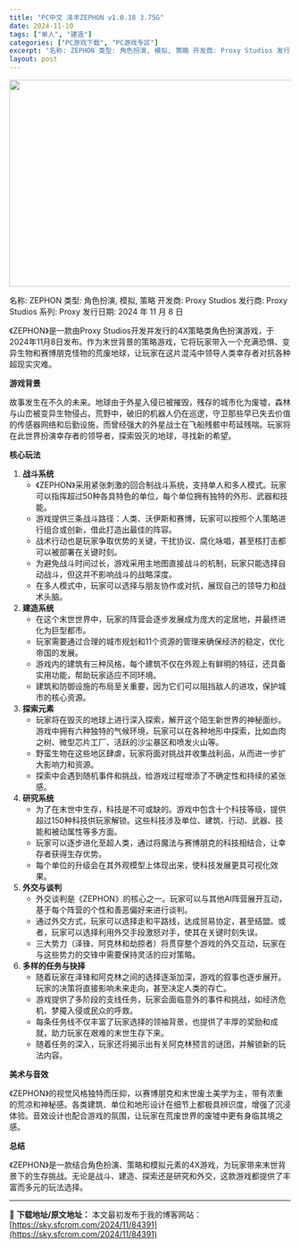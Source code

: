 ```yaml
---
title: "PC中文 泽丰ZEPHON v1.0.18 3.75G"
date: 2024-11-10
tags: ["单人", "建造"]
categories: ["PC游戏下载", "PC游戏专区"]
excerpt: "名称: ZEPHON 类型: 角色扮演, 模拟, 策略 开发商: Proxy Studios 发行商: Proxy Studios 系列: Proxy 发行日期: 2024 年 11 月 8 日 《ZEPHON》是一款由Proxy Studios开发并发行的4X策略类角色扮演游戏，于2024年11月&hellip;"
layout: post
---
```


<img class="aligncenter size-full wp-image-84392" src="https://sky.sfcrom.com/wp-content/uploads/2024/11/2024111007144077.webp" alt="" width="660" height="370" />

名称: ZEPHON
类型: 角色扮演, 模拟, 策略
开发商: Proxy Studios
发行商: Proxy Studios
系列: Proxy
发行日期: 2024 年 11 月 8 日

《ZEPHON》是一款由Proxy Studios开发并发行的4X策略类角色扮演游戏，于2024年11月8日发布。作为末世背景的策略游戏，它将玩家带入一个充满恐惧、变异生物和赛博朋克怪物的荒废地球，让玩家在这片混沌中领导人类幸存者对抗各种超现实灾难。

<strong>游戏背景</strong>

故事发生在不久的未来。地球由于外星入侵已被摧毁，残存的城市化为废墟，森林与山峦被变异生物侵占。荒野中，破旧的机器人仍在巡逻，守卫那些早已失去价值的传感器网络和后勤设施，而曾经强大的外星战士在飞船残骸中苟延残喘。玩家将在此世界扮演幸存者的领导者，探索毁灭的地球，寻找新的希望。

<strong>核心玩法</strong>
<ol>
 	<li><strong>战斗系统</strong>
<ul>
 	<li>《ZEPHON》采用紧张刺激的回合制战斗系统，支持单人和多人模式。玩家可以指挥超过50种各具特色的单位，每个单位拥有独特的外形、武器和技能。</li>
 	<li>游戏提供三条战斗路径：人类、沃伊斯和赛博，玩家可以按照个人策略进行组合或创新，借此打造出最佳的阵容。</li>
 	<li>战术行动也是玩家争取优势的关键，干扰协议、腐化咏唱，甚至核打击都可以被部署在关键时刻。</li>
 	<li>为避免战斗时间过长，游戏采用主地图直接战斗的机制，玩家只能选择自动战斗，但这并不影响战斗的战略深度。</li>
 	<li>在多人模式中，玩家可以选择与朋友协作或对抗，展现自己的领导力和战术头脑。</li>
</ul>
</li>
 	<li><strong>建造系统</strong>
<ul>
 	<li>在这个末世世界中，玩家的阵营会逐步发展成为庞大的定居地，并最终进化为巨型都市。</li>
 	<li>玩家需要通过合理的城市规划和11个资源的管理来确保经济的稳定，优化帝国的发展。</li>
 	<li>游戏内的建筑有三种风格，每个建筑不仅在外观上有鲜明的特征，还具备实用功能，帮助玩家适应不同环境。</li>
 	<li>建筑和防御设施的布局至关重要，因为它们可以阻挡敌人的进攻，保护城市的核心资源。</li>
</ul>
</li>
 	<li><strong>探索元素</strong>
<ul>
 	<li>玩家将在毁灭的地球上进行深入探索，解开这个陌生新世界的神秘面纱。游戏中拥有六种独特的气候环境，玩家可以在各种地形中探索，比如血肉之树、微型芯片工厂、活跃的沙尘暴区和喷发火山等。</li>
 	<li>野蛮生物在这些地区肆虐，玩家将面对挑战并收集战利品，从而进一步扩大影响力和资源。</li>
 	<li>探索中会遇到随机事件和挑战，给游戏过程增添了不确定性和持续的紧张感。</li>
</ul>
</li>
 	<li><strong>研究系统</strong>
<ul>
 	<li>为了在末世中生存，科技是不可或缺的。游戏中包含十个科技等级，提供超过150种科技供玩家解锁。这些科技涉及单位、建筑、行动、武器、技能和被动属性等多方面。</li>
 	<li>玩家可以逐步进化至超人类，通过将魔法与赛博朋克的科技相结合，让幸存者获得生存优势。</li>
 	<li>每个单位的升级会在其外观模型上体现出来，使科技发展更具可视化效果。</li>
</ul>
</li>
 	<li><strong>外交与谈判</strong>
<ul>
 	<li>外交谈判是《ZEPHON》的核心之一。玩家可以与其他AI阵营展开互动，基于每个阵营的个性和善恶偏好来进行谈判。</li>
 	<li>通过外交方式，玩家可以选择走和平路线，达成贸易协定，甚至结盟。或者，玩家可以选择利用外交手段激怒对手，使其在关键时刻失误。</li>
 	<li>三大势力（泽锋、阿克林和劫掠者）将贯穿整个游戏的外交互动，玩家在与这些势力的交锋中需要保持灵活的应对策略。</li>
</ul>
</li>
 	<li><strong>多样的任务与抉择</strong>
<ul>
 	<li>随着玩家在泽锋和阿克林之间的选择逐渐加深，游戏的叙事也逐步展开。玩家的决策将直接影响未来走向，甚至决定人类的存亡。</li>
 	<li>游戏提供了多阶段的支线任务，玩家会面临意外的事件和挑战，如经济危机、梦魇入侵或民众的呼救。</li>
 	<li>每条任务线不仅丰富了玩家选择的领袖背景，也提供了丰厚的奖励和成就，助力玩家在艰难的末世生存下来。</li>
 	<li>随着任务的深入，玩家还将揭示出有关阿克林预言的谜团，并解锁新的玩法内容。</li>
</ul>
</li>
</ol>
<strong>美术与音效</strong>

《ZEPHON》的视觉风格独特而压抑，以赛博朋克和末世废土美学为主，带有浓重的荒凉和神秘感。各类建筑、单位和地形设计在细节上都极具辨识度，增强了沉浸体验。音效设计也配合游戏的氛围，让玩家在荒废世界的废墟中更有身临其境之感。

<strong>总结</strong>

《ZEPHON》是一款结合角色扮演、策略和模拟元素的4X游戏，为玩家带来末世背景下的生存挑战。无论是战斗、建造、探索还是研究和外交，这款游戏都提供了丰富而多元的玩法选择。

---
📖 **下载地址/原文地址：** 本文最初发布于我的博客网站：[https://sky.sfcrom.com/2024/11/84391](https://sky.sfcrom.com/2024/11/84391)
